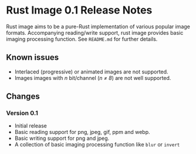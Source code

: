 # Rust Image 0.1 Release Notes

Rust image aims to be a pure-Rust implementation of various popular image formats. Accompanying reading/write support, rust image provides basic imaging processing function. See `README.md` for further details.

## Known issues
 - Interlaced (progressive) or animated images are not supported.
 - Images images with *n* bit/channel (*n ≠ 8*) are not well supported.

## Changes

### Version 0.1
- Initial release
- Basic reading support for png, jpeg, gif, ppm and webp.
- Basic writing support for png and jpeg. 
- A collection of basic imaging processing function like `blur` or `invert`